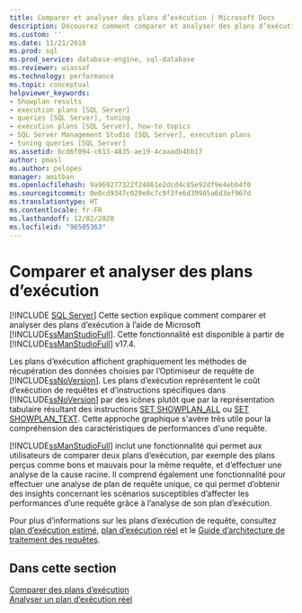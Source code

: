 ```yaml
---
title: Comparer et analyser des plans d’exécution | Microsoft Docs
description: Découvrez comment comparer et analyser des plans d’exécution à l’aide de SQL Server Management Studio. Les plans d’exécution affichent les méthodes d’extraction de données de l’optimiseur de requête.
ms.custom: ''
ms.date: 11/21/2018
ms.prod: sql
ms.prod_service: database-engine, sql-database
ms.reviewer: wiassaf
ms.technology: performance
ms.topic: conceptual
helpviewer_keywords:
- Showplan results
- execution plans [SQL Server]
- queries [SQL Server], tuning
- execution plans [SQL Server], how-to topics
- SQL Server Management Studio [SQL Server], execution plans
- tuning queries [SQL Server]
ms.assetid: bcd6f094-c613-4835-ae19-4caaadb4bb17
author: pmasl
ms.author: pelopes
manager: amitban
ms.openlocfilehash: 9a969277322f24861e2dcd4c85e92df9e4ebb4f0
ms.sourcegitcommit: 0e0cd9347c029e0c7c9f3fe6d39985a6d3af967d
ms.translationtype: HT
ms.contentlocale: fr-FR
ms.lasthandoff: 12/02/2020
ms.locfileid: "96505363"
---
```

# <a name="compare-and-analyze-execution-plans"></a>Comparer et analyser des plans d’exécution
 [!INCLUDE [SQL Server](../../includes/applies-to-version/sqlserver.md)]
Cette section explique comment comparer et analyser des plans d’exécution à l’aide de Microsoft [!INCLUDE[ssManStudioFull](../../includes/ssmanstudiofull-md.md)]. Cette fonctionnalité est disponible à partir de [!INCLUDE[ssManStudioFull](../../includes/ssmanstudiofull-md.md)] v17.4.  
  
Les plans d’exécution affichent graphiquement les méthodes de récupération des données choisies par l’Optimiseur de requête de [!INCLUDE[ssNoVersion](../../includes/ssnoversion-md.md)]. Les plans d’exécution représentent le coût d’exécution de requêtes et d’instructions spécifiques dans [!INCLUDE[ssNoVersion](../../includes/ssnoversion-md.md)] par des icônes plutôt que par la représentation tabulaire résultant des instructions [SET SHOWPLAN_ALL](../../t-sql/statements/set-showplan-all-transact-sql.md) ou [SET SHOWPLAN_TEXT](../../t-sql/statements/set-showplan-text-transact-sql.md). Cette approche graphique s'avère très utile pour la compréhension des caractéristiques de performances d'une requête. 

[!INCLUDE[ssManStudioFull](../../includes/ssmanstudiofull-md.md)] inclut une fonctionnalité qui permet aux utilisateurs de comparer deux plans d’exécution, par exemple des plans perçus comme bons et mauvais pour la même requête, et d’effectuer une analyse de la cause racine. Il comprend également une fonctionnalité pour effectuer une analyse de plan de requête unique, ce qui permet d’obtenir des insights concernant les scénarios susceptibles d’affecter les performances d’une requête grâce à l’analyse de son plan d’exécution.

Pour plus d’informations sur les plans d’exécution de requête, consultez [plan d’exécution estimé](../../relational-databases/performance/display-the-estimated-execution-plan.md), [plan d’exécution réel](../../relational-databases/performance/display-an-actual-execution-plan.md) et le [Guide d’architecture de traitement des requêtes](../../relational-databases/query-processing-architecture-guide.md).
  
## <a name="in-this-section"></a>Dans cette section  
[Comparer des plans d’exécution](../../relational-databases/performance/display-the-estimated-execution-plan.md)     
[Analyser un plan d’exécution réel](../../relational-databases/performance/display-an-actual-execution-plan.md)      
  
